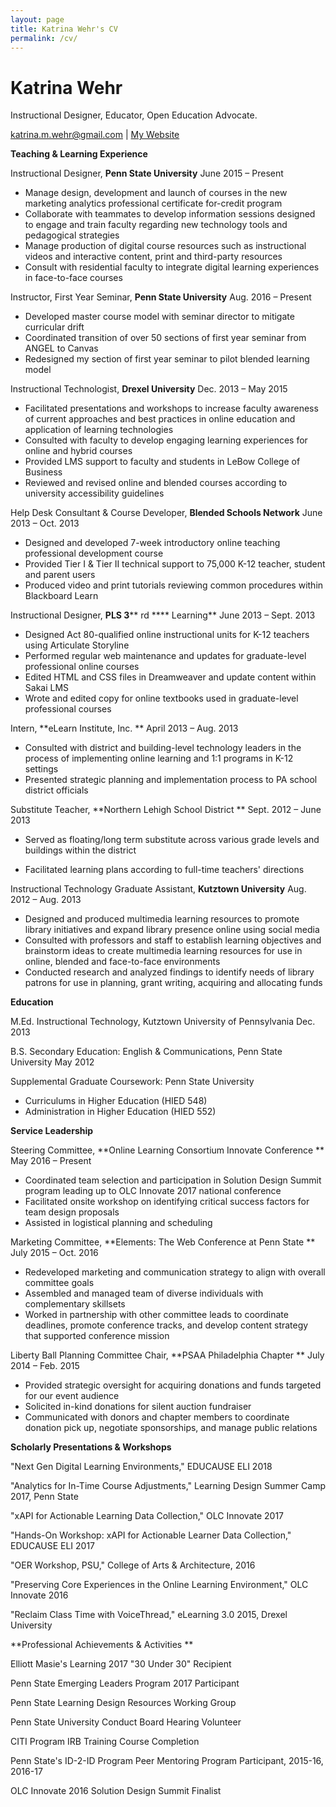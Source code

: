```yaml
---
layout: page
title: Katrina Wehr's CV
permalink: /cv/
---
```


# Katrina Wehr
Instructional Designer, Educator, Open Education Advocate.

<div id="webaddress">
<a href="katrina.m.wehr@gmail.com">katrina.m.wehr@gmail.com</a>
| <a href="/">My Website</a>
</div>




**Teaching &amp; Learning Experience**

Instructional Designer, **Penn State University**         June 2015 – Present

- Manage design, development and launch of courses in the new marketing analytics professional certificate for-credit program
- Collaborate with teammates to develop information sessions designed to engage and train faculty regarding new technology tools and pedagogical strategies
- Manage production of digital course resources such as instructional videos and interactive content, print and third-party resources
- Consult with residential faculty to integrate digital learning experiences in face-to-face courses

Instructor, First Year Seminar, **Penn State University**         Aug. 2016 – Present

- Developed master course model with seminar director to mitigate curricular drift
- Coordinated transition of over 50 sections of first year seminar from ANGEL to Canvas
- Redesigned my section of first year seminar to pilot blended learning model

Instructional Technologist, **Drexel University**         Dec. 2013 – May 2015

- Facilitated presentations and workshops to increase faculty awareness of current approaches and best practices in online education and application of learning technologies
- Consulted with faculty to develop engaging learning experiences for online and hybrid courses
- Provided LMS support to faculty and students in LeBow College of Business
- Reviewed and revised online and blended courses according to university accessibility guidelines

Help Desk Consultant &amp; Course Developer, **Blended Schools Network**         June 2013 – Oct. 2013

- Designed and developed 7-week introductory online teaching professional development course
- Provided Tier I &amp; Tier II technical support to 75,000 K-12 teacher, student and parent users
- Produced video and print tutorials reviewing common procedures within Blackboard Learn

Instructional Designer, **PLS 3**** rd **** Learning**         June 2013 – Sept. 2013

- Designed Act 80-qualified online instructional units for K-12 teachers using Articulate Storyline
- Performed regular web maintenance and updates for graduate-level professional online courses
- Edited HTML and CSS files in Dreamweaver and update content within Sakai LMS
- Wrote and edited copy for online textbooks used in graduate-level professional courses

Intern, **eLearn Institute, Inc.        ** April 2013 – Aug. 2013

- Consulted with district and building-level technology leaders in the process of implementing online learning and 1:1 programs in K-12 settings
- Presented strategic planning and implementation process to PA school district officials

Substitute Teacher, **Northern Lehigh School District        ** Sept. 2012 – June 2013

- Served as floating/long term substitute across various grade levels and buildings within the district

- Facilitated learning plans according to full-time teachers&#39; directions

Instructional Technology Graduate Assistant, **Kutztown University**         Aug. 2012 – Aug. 2013

- Designed and produced multimedia learning resources to promote library initiatives and expand library presence online using social media
- Consulted with professors and staff to establish learning objectives and brainstorm ideas to create multimedia learning resources for use in online, blended and face-to-face environments
- Conducted research and analyzed findings to identify needs of library patrons for use in planning, grant writing, acquiring and allocating funds

**Education**

M.Ed. Instructional Technology, Kutztown University of Pennsylvania         Dec. 2013

B.S. Secondary Education: English &amp; Communications, Penn State University         May 2012

Supplemental Graduate Coursework: Penn State University

- Curriculums in Higher Education (HIED 548)
- Administration in Higher Education (HIED 552)

**Service Leadership**

Steering Committee, **Online Learning Consortium Innovate Conference         ** May 2016 – Present

- Coordinated team selection and participation in Solution Design Summit program leading up to OLC Innovate 2017 national conference
- Facilitated onsite workshop on identifying critical success factors for team design proposals
- Assisted in logistical planning and scheduling

Marketing Committee, **Elements: The Web Conference at Penn State        ** July 2015 – Oct. 2016

- Redeveloped marketing and communication strategy to align with overall committee goals
- Assembled and managed team of diverse individuals with complementary skillsets
- Worked in partnership with other committee leads to coordinate deadlines, promote conference tracks, and develop content strategy that supported conference mission

Liberty Ball Planning Committee Chair, **PSAA Philadelphia Chapter         ** July 2014 – Feb. 2015

- Provided strategic oversight for acquiring donations and funds targeted for our event audience
- Solicited in-kind donations for silent auction fundraiser
- Communicated with donors and chapter members to coordinate donation pick up, negotiate sponsorships, and manage public relations

**Scholarly Presentations &amp; Workshops**

&quot;Next Gen Digital Learning Environments,&quot; EDUCAUSE ELI 2018

&quot;Analytics for In-Time Course Adjustments,&quot; Learning Design Summer Camp 2017, Penn State

&quot;xAPI for Actionable Learning Data Collection,&quot; OLC Innovate 2017

&quot;Hands-On Workshop: xAPI for Actionable Learner Data Collection,&quot; EDUCAUSE ELI 2017

&quot;OER Workshop, PSU,&quot; College of Arts &amp; Architecture, 2016

&quot;Preserving Core Experiences in the Online Learning Environment,&quot; OLC Innovate 2016

&quot;Reclaim Class Time with VoiceThread,&quot; eLearning 3.0 2015, Drexel University

**Professional Achievements &amp; Activities  **

Elliott Masie&#39;s Learning 2017 &quot;30 Under 30&quot; Recipient

Penn State Emerging Leaders Program 2017 Participant

Penn State Learning Design Resources Working Group

Penn State University Conduct Board Hearing Volunteer

CITI Program IRB Training Course Completion

Penn State&#39;s ID-2-ID Program Peer Mentoring Program Participant, 2015-16, 2016-17

OLC Innovate 2016 Solution Design Summit Finalist
